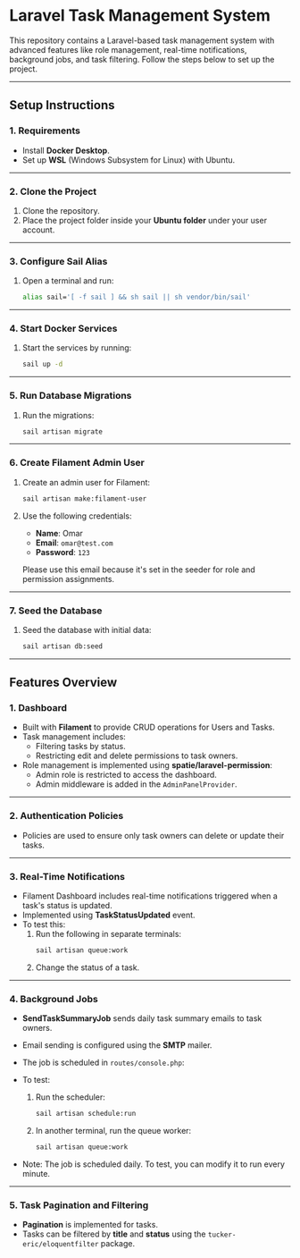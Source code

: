 # Laravel Task Management System

This repository contains a Laravel-based task management system with advanced features like role management, real-time notifications, background jobs, and task filtering. Follow the steps below to set up the project.

---

## **Setup Instructions**

### **1. Requirements**
- Install **Docker Desktop**.
- Set up **WSL** (Windows Subsystem for Linux) with Ubuntu.

---

### **2. Clone the Project**
1. Clone the repository.
2. Place the project folder inside your **Ubuntu folder** under your user account.

---

### **3. Configure Sail Alias**
1. Open a terminal and run:
   ```bash
   alias sail='[ -f sail ] && sh sail || sh vendor/bin/sail'
   ```

---

### **4. Start Docker Services**
1. Start the services by running:
   ```bash
   sail up -d
   ```

---

### **5. Run Database Migrations**
1. Run the migrations:
   ```bash
   sail artisan migrate
   ```

---

### **6. Create Filament Admin User**
1. Create an admin user for Filament:
   ```bash
   sail artisan make:filament-user
   ```
2. Use the following credentials:
    - **Name**: Omar
    - **Email**: `omar@test.com`
    - **Password**: `123`

   Please use this email because it's set in the seeder for role and permission assignments.

---

### **7. Seed the Database**
1. Seed the database with initial data:
   ```bash
   sail artisan db:seed
   ```

---

## **Features Overview**

### **1. Dashboard**
- Built with **Filament** to provide CRUD operations for Users and Tasks.
- Task management includes:
    - Filtering tasks by status.
    - Restricting edit and delete permissions to task owners.
- Role management is implemented using **spatie/laravel-permission**:
    - Admin role is restricted to access the dashboard.
    - Admin middleware is added in the `AdminPanelProvider`.

---

### **2. Authentication Policies**
- Policies are used to ensure only task owners can delete or update their tasks.

---

### **3. Real-Time Notifications**
- Filament Dashboard includes real-time notifications triggered when a task's status is updated.
- Implemented using **TaskStatusUpdated** event.
- To test this:
    1. Run the following in separate terminals:
       ```bash
       sail artisan queue:work
       ```
    2. Change the status of a task.

---

### **4. Background Jobs**
- **SendTaskSummaryJob** sends daily task summary emails to task owners.
- Email sending is configured using the **SMTP** mailer.
- The job is scheduled in `routes/console.php`:

- To test:
    1. Run the scheduler:
       ```bash
       sail artisan schedule:run
       ```
    2. In another terminal, run the queue worker:
       ```bash
       sail artisan queue:work
       ```
- Note: The job is scheduled daily. To test, you can modify it to run every minute.

---

### **5. Task Pagination and Filtering**
- **Pagination** is implemented for tasks.
- Tasks can be filtered by **title** and **status** using the `tucker-eric/eloquentfilter` package.
